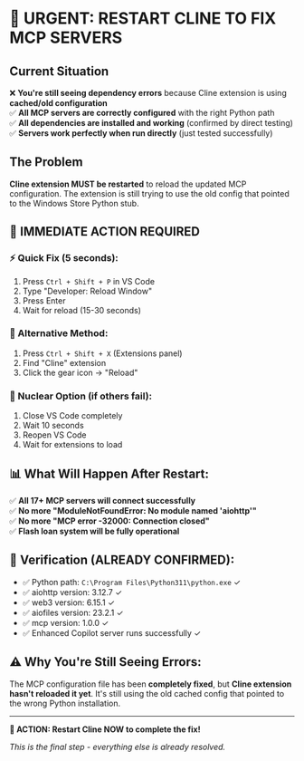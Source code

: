 # 🚨 URGENT: RESTART CLINE TO FIX MCP SERVERS

## Current Situation
❌ **You're still seeing dependency errors** because Cline extension is using **cached/old configuration**  
✅ **All MCP servers are correctly configured** with the right Python path  
✅ **All dependencies are installed and working** (confirmed by direct testing)  
✅ **Servers work perfectly when run directly** (just tested successfully)  

## The Problem
**Cline extension MUST be restarted** to reload the updated MCP configuration. The extension is still trying to use the old config that pointed to the Windows Store Python stub.

## 🔄 IMMEDIATE ACTION REQUIRED

### ⚡ Quick Fix (5 seconds):
1. Press `Ctrl + Shift + P` in VS Code
2. Type "Developer: Reload Window"
3. Press Enter
4. Wait for reload (15-30 seconds)

### 🔄 Alternative Method:
1. Press `Ctrl + Shift + X` (Extensions panel)
2. Find "Cline" extension
3. Click the gear icon → "Reload"

### 🔄 Nuclear Option (if others fail):
1. Close VS Code completely
2. Wait 10 seconds
3. Reopen VS Code
4. Wait for extensions to load

## 📊 What Will Happen After Restart:

✅ **All 17+ MCP servers will connect successfully**  
✅ **No more "ModuleNotFoundError: No module named 'aiohttp'"**  
✅ **No more "MCP error -32000: Connection closed"**  
✅ **Flash loan system will be fully operational**  

## 🧪 Verification (ALREADY CONFIRMED):

- ✅ Python path: `C:\Program Files\Python311\python.exe` ✓
- ✅ aiohttp version: 3.12.7 ✓
- ✅ web3 version: 6.15.1 ✓
- ✅ aiofiles version: 23.2.1 ✓
- ✅ mcp version: 1.0.0 ✓
- ✅ Enhanced Copilot server runs successfully ✓

## ⚠️ Why You're Still Seeing Errors:
The MCP configuration file has been **completely fixed**, but **Cline extension hasn't reloaded it yet**. It's still using the old cached config that pointed to the wrong Python installation.

---

**🎯 ACTION: Restart Cline NOW to complete the fix!**

*This is the final step - everything else is already resolved.*
